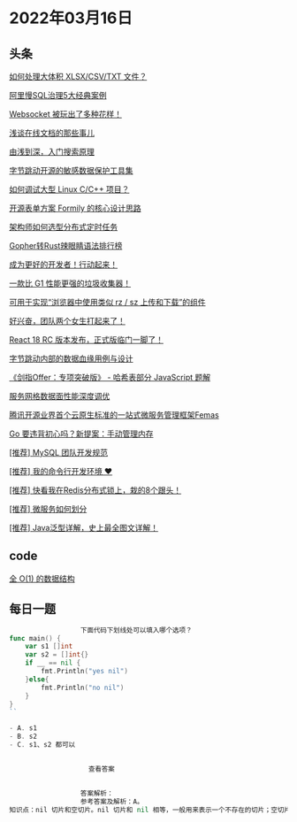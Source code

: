 # 2022年03月16日
## 头条
[如何处理大体积 XLSX/CSV/TXT 文件？](https://toutiao.io/k/8tsprw7)

[阿里慢SQL治理5大经典案例](https://toutiao.io/k/77yywq6)

[Websocket 被玩出了多种花样！](https://toutiao.io/k/rmavgs5)

[浅谈在线文档的那些事儿](https://toutiao.io/k/4xgpvmw)

[由浅到深，入门搜索原理](https://toutiao.io/k/vvcm0xr)

[字节跳动开源的敏感数据保护工具集](https://toutiao.io/k/ub02zq6)

[如何调试大型 Linux C/C++ 项目？](https://toutiao.io/k/75g26ny)

[开源表单方案 Formily 的核心设计思路](https://toutiao.io/k/0fppfez)

[架构师如何选型分布式定时任务](https://toutiao.io/k/252jp4l)

[Gopher转Rust辣眼睛语法排行榜](https://toutiao.io/k/8vjmyj5)

[成为更好的开发者！行动起来！](https://toutiao.io/k/qmh6exl)

[一款比 G1 性能更强的垃圾收集器！](https://toutiao.io/k/spcxn2u)

[可用于实现“浏览器中使用类似 rz / sz 上传和下载”的组件](https://toutiao.io/k/mo61c60)

[好兴奋，团队两个女生打起来了！](https://toutiao.io/k/s7e5ajz)

[React 18 RC 版本发布，正式版临门一脚了！](https://toutiao.io/k/org2ar1)

[字节跳动内部的数据血缘用例与设计](https://toutiao.io/k/490a9dh)

[《剑指Offer：专项突破版》 - 哈希表部分 JavaScript 题解](https://toutiao.io/k/yxi3ez5)

[服务网格数据面性能深度调优](https://toutiao.io/k/grtsmuo)

[腾讯开源业界首个云原生标准的一站式微服务管理框架Femas](https://toutiao.io/k/jnqesva)

[Go 要违背初心吗？新提案：手动管理内存](https://toutiao.io/k/gc1hojq)

[[推荐] MySQL 团队开发规范](https://toutiao.io/k/qjooigy)

[[推荐] 我的命令行开发环境 ❤️](https://toutiao.io/k/hjda293)

[[推荐] 快看我在Redis分布式锁上，栽的8个跟头！](https://toutiao.io/k/pshtt8d)

[[推荐] 微服务如何划分](https://toutiao.io/k/f4vabj7)

[[推荐] Java泛型详解，史上最全图文详解！](https://toutiao.io/k/chtkqxo)



## code
[全 O(1) 的数据结构](https://leetcode-cn.com/problems/all-oone-data-structure)



## 每日一题
```go
                  下面代码下划线处可以填入哪个选项？
func main() {
	var s1 []int
	var s2 = []int{}
	if __ == nil {
		fmt.Println("yes nil")
	}else{
		fmt.Println("no nil")
	}
}
``

- A. s1
- B. s2
- C. s1、s2 都可以

                  
                    查看答案
                  
                
                  答案解析：
                  参考答案及解析：A。
知识点：nil 切片和空切片。nil 切片和 nil 相等，一般用来表示一个不存在的切片；空切片和 nil 不相等，表示一个空的集合。

                
```

